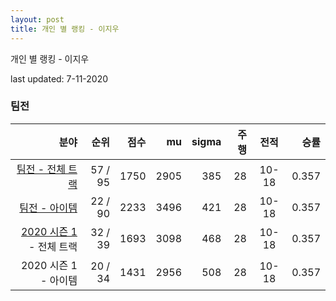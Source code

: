 ```yaml
---
layout: post
title: 개인 별 랭킹 - 이지우
---
```



개인 별 랭킹 - 이지우


last updated: 7-11-2020


### 팀전

| 분야 | 순위 | 점수 | mu | sigma | 주행 | 전적 | 승률 |
|---:|---:|---:|---:|---:|---:|:---:|---:|
| [팀전 - 전체 트랙](../team-full) | 57 / 95 | 1750 | 2905 | 385 | 28 | 10-18 | 0.357 |
| [팀전 - 아이템](../team-item) | 22 / 90 | 2233 | 3496 | 421 | 28 | 10-18 | 0.357 |
| [2020 시즌 1](../teams-t2020_1) - 전체 트랙 | 32 / 39 | 1693 | 3098 | 468 | 28 | 10-18 | 0.357 |
| 2020 시즌 1 - 아이템 | 20 / 34 | 1431 | 2956 | 508 | 28 | 10-18 | 0.357 |
